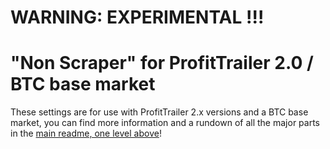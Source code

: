 # WARNING: EXPERIMENTAL !!!

# "Non Scraper" for ProfitTrailer 2.0 / BTC base market

These settings are for use with ProfitTrailer 2.x versions and a BTC base market, you can find more information and a rundown of all the major parts in the [main readme, one level above](https://github.com/conando2000/Scraper-PT-Settings)!

